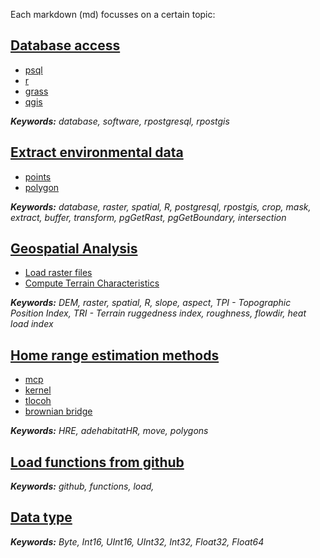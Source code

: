 Each markdown (md) focusses on a certain topic: 


## [Database access](DATABASE_ACCESS.md)

  * [psql](DATABASE_ACCESS.md)
  * [r](DATABASE_ACCESS.md)
  * [grass](DATABASE_ACCESS.md)
  * [qgis](DATABASE_ACCESS.md)

***Keywords:** database, software, rpostgresql, rpostgis*


## [Extract environmental data](EXTRACT_ENVIRONMENTAL_DATA.md)

  * [points](EXTRACT_ENVIRONMENTAL_DATA.md)
  * [polygon](EXTRACT_ENVIRONMENTAL_DATA.md)

***Keywords:** database, raster, spatial, R, postgresql, rpostgis, crop, mask, extract, buffer, transform, pgGetRast, pgGetBoundary, intersection*


## [Geospatial Analysis](GEOSPATIAL_ANALYSIS.md)

  * [Load raster files](GEOSPATIAL_ANALYSIS.md)
  * [Compute Terrain Characteristics](GEOSPATIAL_ANALYSIS.md)

***Keywords:** DEM, raster, spatial, R, slope, aspect, TPI - Topographic Position Index, TRI - Terrain ruggedness index, roughness, flowdir, heat load index*


## [Home range estimation methods](HOME_RANGE_ESTIMATION.md)
  * [mcp](HOME_RANGE_ESTIMATION.md)
  * [kernel](HOME_RANGE_ESTIMATION.md)
  * [tlocoh](HOME_RANGE_ESTIMATION.md)
  * [brownian bridge](HOME_RANGE_ESTIMATION.md)

***Keywords:** HRE, adehabitatHR, move, polygons*

## [Load functions from github](LOAD_FUNCTIONS_FROM_GITHUB.md)
  
***Keywords:** github, functions, load,*

## [Data type](DATA_TYPE.md)
***Keywords:** Byte, Int16, UInt16, UInt32, Int32, Float32, Float64*
